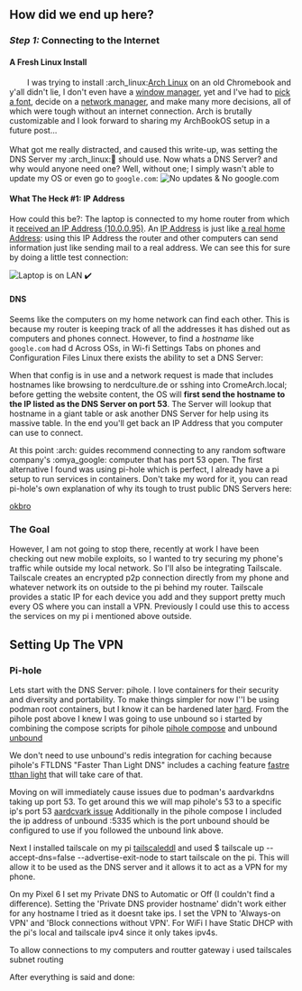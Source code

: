 ## How did we end up here?

### *Step 1:* Connecting to the Internet
#### A Fresh Linux Install
&nbsp;&nbsp;&nbsp;&nbsp;&nbsp;&nbsp;&nbsp;&nbsp;I was trying to install :arch_linux:[Arch Linux](https://archlinux.org/) on an old Chromebook and y'all didn't lie, I don't even have a [window manager](https://en.wikipedia.org/wiki/Window_manager), yet and I've had to [pick a font](https://wiki.archlinux.org/title/Font_configuration), decide on a [network manager](https://wiki.archlinux.org/title/Network_configuration#Network_managers), and make many more decisions, all of which were tough without an internet connection. Arch is brutally customizable and I look forward to sharing my ArchBookOS setup in a future post...
<br/><br/>
What got me really distracted, and caused this write-up, was setting the DNS Server my :arch_linux:📖 should use. Now whats a DNS Server? and why would anyone need one? Well, without one; I simply wasn't able to update my OS or even go to `google.com`:
![No updates & No google.com](/2/image.png)


#### **What The Heck #1:** IP Address
How could this be?: The laptop is connected to my home router from which it [received an IP Address (10.0.0.95)](https://learn.microsoft.com/en-us/windows-server/networking/technologies/dhcp/dhcp-top). An [IP Address](https://en.wikipedia.org/wiki/IP_address) is just like [a real home Address](https://en.wikipedia.org/wiki/House_numbering): using this IP Address the router and other computers can send information just like sending mail to a real address. We can see this for sure by doing a little test connection:

![Laptop is on LAN :heavy_check_mark:](/2/image2.png)

#### DNS
Seems like the computers on my home network can find each other. This is because my router is keeping track of all the addresses it has dished out as computers and phones connect. However, to find a *hostname* like `google.com` had d Across OSs, in Wi-fi Settings Tabs on phones and Configuration Files Linux there exists the ability to set a DNS Server: 

When that config is in use and a network request is made that includes hostnames like browsing to nerdculture.de or sshing into CromeArch.local; before getting the website content, the OS will <b>first send the hostname to the IP listed as the DNS Server on port 53</code></b>. The Server will lookup that hostname in a giant table or ask another DNS Server for help using its massive table. In the end you'll get back an IP Address that you computer can use to connect. 

At this point :arch: guides recommend connecting to any random software company's :omya_google: computer that has port 53 open. The first alternative I found was using pi-hole which is perfect, I already have a pi setup to run services in containers. Don't take my word for it, you can read pi-hole's own explanation of why its tough to trust public DNS Servers here:

[okbro](https://docs.pi-hole.net/guides/dns/unbound/)

### The Goal 
However, I am not going to stop there, recently at work I have been checking out new mobile exploits, so I wanted to try securing my phone's traffic while outside my local network. So I'll also be integrating Tailscale. Tailscale creates an encrypted p2p connection directly from my phone and whatever network its on outside to the pi behind my router. Tailscale provides a static IP for each device you add and they support pretty much every OS where you can install a VPN. Previously I could use this to access the services on my pi i mentioned above outside.

## Setting Up The VPN

### Pi-hole
Lets start with the DNS Server: pihole. I love containers for their security and diversity and portability. To make things simpler for now I''l be using podman root containers, but I know it can be hardened later [hard](https://b-woody.com/posts/2022-05-12-pihole-on-a-rootless-podman-container/). From the pihole post above I knew I was going to use unbound so i started by combining the compose scripts for pihole [pihole compose](https://hub.docker.com/r/pihole/pihole) and unbound [unbound](https://hub.docker.com/r/klutchell/unbound)

We don't need to use unbound's redis integration for caching because pihole's FTLDNS "Faster Than Light DNS" includes a caching feature [fastre tthan light](https://docs.pi-hole.net/ftldns/dns-cache/) that will take care of that. 

Moving on will immediately cause issues due to podman's aardvarkdns taking up port 53. To get around this we will map pihole's 53 to a specific ip's port 53 [aardcvark issue](https://github.com/containers/podman/discussions/14242) Additionally in the pihole compose I included the ip address of unbound :5335 which is the port unbound should be configured to use if you followed the unbound link above.

Next I installed tailscale on my pi [tailscaleddl](https://tailscale.com/download) and used $ tailscale up --accept-dns=false --advertise-exit-node to start tailscale on the pi. This will allow it to be used as the DNS server and it allows it to act as a VPN for my phone.

On my Pixel 6 I set my Private DNS to Automatic or Off (I couldn't find a difference). Setting the 'Private DNS provider hostname'  didn't work either for any hostname I tried as it doesnt take ips. I set the VPN to 'Always-on VPN' and 'Block connections without VPN'. For WiFi I have Static DHCP with the pi's local and tailscale ipv4 since it only takes ipv4s.

To allow connections to my computers and routter gateway i used tailscales subnet routing


After everything is said and done: